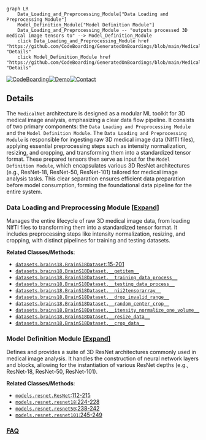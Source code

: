 ```mermaid
graph LR
    Data_Loading_and_Preprocessing_Module["Data Loading and Preprocessing Module"]
    Model_Definition_Module["Model Definition Module"]
    Data_Loading_and_Preprocessing_Module -- "outputs processed 3D medical image tensors to" --> Model_Definition_Module
    click Data_Loading_and_Preprocessing_Module href "https://github.com/CodeBoarding/GeneratedOnBoardings/blob/main/MedicalNet/Data_Loading_and_Preprocessing_Module.md" "Details"
    click Model_Definition_Module href "https://github.com/CodeBoarding/GeneratedOnBoardings/blob/main/MedicalNet/Model_Definition_Module.md" "Details"
```

[![CodeBoarding](https://img.shields.io/badge/Generated%20by-CodeBoarding-9cf?style=flat-square)](https://github.com/CodeBoarding/GeneratedOnBoardings)[![Demo](https://img.shields.io/badge/Try%20our-Demo-blue?style=flat-square)](https://www.codeboarding.org/demo)[![Contact](https://img.shields.io/badge/Contact%20us%20-%20contact@codeboarding.org-lightgrey?style=flat-square)](mailto:contact@codeboarding.org)

## Details

The `MedicalNet` architecture is designed as a modular ML toolkit for 3D medical image analysis, emphasizing a clear data flow pipeline. It consists of two primary components: the `Data Loading and Preprocessing Module` and the `Model Definition Module`. The `Data Loading and Preprocessing Module` is responsible for ingesting raw 3D medical image data (NIfTI files), applying essential preprocessing steps such as intensity normalization, resizing, and cropping, and transforming them into a standardized tensor format. These prepared tensors then serve as input for the `Model Definition Module`, which encapsulates various 3D ResNet architectures (e.g., ResNet-18, ResNet-50, ResNet-101) tailored for medical image analysis tasks. This clear separation ensures efficient data preparation before model consumption, forming the foundational data pipeline for the entire system.

### Data Loading and Preprocessing Module [[Expand]](./Data_Loading_and_Preprocessing_Module.md)
Manages the entire lifecycle of raw 3D medical image data, from loading NIfTI files to transforming them into a standardized tensor format. It includes preprocessing steps like intensity normalization, resizing, and cropping, with distinct pipelines for training and testing datasets.


**Related Classes/Methods**:

- <a href="https://github.com/Tencent/MedicalNet/blob/master/datasets/brains18.py#L15-L201" target="_blank" rel="noopener noreferrer">`datasets.brains18.BrainS18Dataset`:15-201</a>
- <a href="https://github.com/Tencent/MedicalNet/blob/master/datasets/brains18.py" target="_blank" rel="noopener noreferrer">`datasets.brains18.BrainS18Dataset.__getitem__`</a>
- <a href="https://github.com/Tencent/MedicalNet/blob/master/datasets/brains18.py" target="_blank" rel="noopener noreferrer">`datasets.brains18.BrainS18Dataset.__training_data_process__`</a>
- <a href="https://github.com/Tencent/MedicalNet/blob/master/datasets/brains18.py" target="_blank" rel="noopener noreferrer">`datasets.brains18.BrainS18Dataset.__testing_data_process__`</a>
- <a href="https://github.com/Tencent/MedicalNet/blob/master/datasets/brains18.py" target="_blank" rel="noopener noreferrer">`datasets.brains18.BrainS18Dataset.__nii2tensorarray__`</a>
- <a href="https://github.com/Tencent/MedicalNet/blob/master/datasets/brains18.py" target="_blank" rel="noopener noreferrer">`datasets.brains18.BrainS18Dataset.__drop_invalid_range__`</a>
- <a href="https://github.com/Tencent/MedicalNet/blob/master/datasets/brains18.py" target="_blank" rel="noopener noreferrer">`datasets.brains18.BrainS18Dataset.__random_center_crop__`</a>
- <a href="https://github.com/Tencent/MedicalNet/blob/master/datasets/brains18.py" target="_blank" rel="noopener noreferrer">`datasets.brains18.BrainS18Dataset.__itensity_normalize_one_volume__`</a>
- <a href="https://github.com/Tencent/MedicalNet/blob/master/datasets/brains18.py" target="_blank" rel="noopener noreferrer">`datasets.brains18.BrainS18Dataset.__resize_data__`</a>
- <a href="https://github.com/Tencent/MedicalNet/blob/master/datasets/brains18.py" target="_blank" rel="noopener noreferrer">`datasets.brains18.BrainS18Dataset.__crop_data__`</a>


### Model Definition Module [[Expand]](./Model_Definition_Module.md)
Defines and provides a suite of 3D ResNet architectures commonly used in medical image analysis. It handles the construction of neural network layers and blocks, allowing for the instantiation of various ResNet depths (e.g., ResNet-18, ResNet-50, ResNet-101).


**Related Classes/Methods**:

- <a href="https://github.com/Tencent/MedicalNet/blob/master/models/resnet.py#L112-L215" target="_blank" rel="noopener noreferrer">`models.resnet.ResNet`:112-215</a>
- <a href="https://github.com/Tencent/MedicalNet/blob/master/models/resnet.py#L224-L228" target="_blank" rel="noopener noreferrer">`models.resnet.resnet18`:224-228</a>
- <a href="https://github.com/Tencent/MedicalNet/blob/master/models/resnet.py#L238-L242" target="_blank" rel="noopener noreferrer">`models.resnet.resnet50`:238-242</a>
- <a href="https://github.com/Tencent/MedicalNet/blob/master/models/resnet.py#L245-L249" target="_blank" rel="noopener noreferrer">`models.resnet.resnet101`:245-249</a>




### [FAQ](https://github.com/CodeBoarding/GeneratedOnBoardings/tree/main?tab=readme-ov-file#faq)